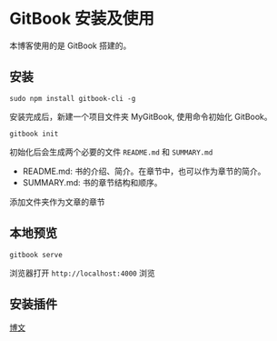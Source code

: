 # GitBook 安装及使用

本博客使用的是 GitBook 搭建的。

## 安装

```shell
sudo npm install gitbook-cli -g
```

安装完成后，新建一个项目文件夹 MyGitBook, 使用命令初始化 GitBook。

```shell
gitbook init
```

初始化后会生成两个必要的文件 `README.md` 和 `SUMMARY.md`

- README.md: 书的介绍、简介。在章节中，也可以作为章节的简介。
- SUMMARY.md: 书的章节结构和顺序。

添加文件夹作为文章的章节

## 本地预览

```shell
gitbook serve
```

浏览器打开 `http://localhost:4000` 浏览

## 安装插件

[博文](https://www.jianshu.com/p/427b8bb066e6)
